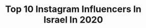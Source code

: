 ---
title: Top 10 Instagram Influencers In Israel In 2020
description: >-
  Find top Instagram influencers in Israel in 2020. Most popular hashtags: #brows #love #vscotelaviv #travelisrael.
platform: Instagram
profiles:
  - username: "karingreenberg27"
    fullname: >-
      Karin Greenberg
    location: "Israel"
    followers: 56489
    engagement: 692
    commentsToLikes: 0.038405
    id: ck0u8nakj7w1j0i19fm1x0gax
    verified: false
    hashtags: "#nextil, #team, #sisters, #bronzer"
  - username: "liz_itach"
    fullname: >-
      LIZ  ITACH | ליז איטח
    location: "Israel"
    followers: 25039
    engagement: 873
    commentsToLikes: 0.032610
    id: ck0tylkxcn5n50i195m0d8qkq
    verified: false
    hashtags: ""
  - username: "sari_lav"
    fullname: >-
      sari_lav❤ohayon
    location: "Israel"
    followers: 2199
    engagement: 1309
    commentsToLikes: 0.189861
    id: ck15qc72c25840i19w6v1zdlt
    verified: false
    hashtags: ""
  - username: "danafesenko"
    fullname: >-
      Ｄａｎａ  Ｆｅｓｅｎｋｏ
    location: "Israel"
    followers: 40238
    engagement: 1077
    commentsToLikes: 0.016436
    id: ck13bpbv0wirf0i19h6dz3cma
    verified: false
    hashtags: "#19, #freeyoureyes, #black, #makeup"
  - username: "moshiktako"
    fullname: >-
      Moshik Tako
    location: "Israel"
    followers: 53917
    engagement: 178
    commentsToLikes: 0.074100
    id: ck15q5e4116lo0i19hgnk60z3
    verified: false
    hashtags: "#nature, #natural, #beautyshot, #naturalbeauty"
  - username: "ig_jerusalem"
    fullname: >-
      Jerusalem’s Best Pics
    location: "Israel"
    followers: 16708
    engagement: 1048
    commentsToLikes: 0.038267
    id: ck15poedvyv1l0i19f62t85k2
    verified: false
    hashtags: ""
  - username: "taethomas35"
    fullname: >-
      🏀Taetto🏀™
    location: "Israel"
    followers: 7019
    engagement: 1232
    commentsToLikes: 0.029164
    id: ck0vxkieqzce30i1902br4voj
    verified: true
    hashtags: "#3peat, #goldenyear, #tilthecasket, #yallahapoel"
  - username: "liyanadi"
    fullname: >-
      🅛🅘🅨🅐🅝🅐🅓🅘
    location: "Israel"
    followers: 76001
    engagement: 230
    commentsToLikes: 0.034286
    id: ck15qc9c825km0i190pq0y145
    verified: false
    hashtags: "#purim2020, #weekend"
  - username: "nicol_zelikman"
    fullname: >-
      NICOL ZELIKMAN🇮🇱
    location: "Israel"
    followers: 15339
    engagement: 1101
    commentsToLikes: 0.025932
    id: ck0vz4hld79hz0i19jasnyrvl
    verified: false
    hashtags: "#gala, #show, #adama, #nicolzelikman"
  - username: "elishiri"
    fullname: >-
      Eli Shiri
    location: "Israel"
    followers: 5332
    engagement: 1375
    commentsToLikes: 0.046676
    id: ck0tvvqtbczxr0i19neqjgney
    verified: false
    hashtags: "#yellow, #acrobalance, #enjoytobeinisrael, #telavivcity"
---